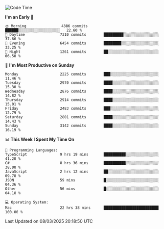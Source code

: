 <!--START_SECTION:waka-->
![Code Time](http://img.shields.io/badge/Code%20Time-4%2C893%20hrs%2012%20mins-blue)

**I'm an Early 🐤** 

```text
🌞 Morning                4386 commits        ██████░░░░░░░░░░░░░░░░░░░   22.60 % 
🌆 Daytime                7310 commits        █████████░░░░░░░░░░░░░░░░   37.66 % 
🌃 Evening                6454 commits        ████████░░░░░░░░░░░░░░░░░   33.25 % 
🌙 Night                  1261 commits        ██░░░░░░░░░░░░░░░░░░░░░░░   06.50 % 
```
📅 **I'm Most Productive on Sunday** 

```text
Monday                   2225 commits        ███░░░░░░░░░░░░░░░░░░░░░░   11.46 % 
Tuesday                  2970 commits        ████░░░░░░░░░░░░░░░░░░░░░   15.30 % 
Wednesday                2876 commits        ████░░░░░░░░░░░░░░░░░░░░░   14.82 % 
Thursday                 2914 commits        ████░░░░░░░░░░░░░░░░░░░░░   15.01 % 
Friday                   2483 commits        ███░░░░░░░░░░░░░░░░░░░░░░   12.79 % 
Saturday                 2801 commits        ████░░░░░░░░░░░░░░░░░░░░░   14.43 % 
Sunday                   3142 commits        ████░░░░░░░░░░░░░░░░░░░░░   16.19 % 
```


📊 **This Week I Spent My Time On** 

```text
💬 Programming Languages: 
TypeScript               9 hrs 19 mins       ██████████░░░░░░░░░░░░░░░   41.20 % 
C#                       8 hrs 36 mins       ██████████░░░░░░░░░░░░░░░   38.00 % 
JavaScript               2 hrs 12 mins       ██░░░░░░░░░░░░░░░░░░░░░░░   09.78 % 
JSON                     59 mins             █░░░░░░░░░░░░░░░░░░░░░░░░   04.36 % 
Other                    56 mins             █░░░░░░░░░░░░░░░░░░░░░░░░   04.18 % 

💻 Operating System: 
Mac                      22 hrs 38 mins      █████████████████████████   100.00 % 
```


 Last Updated on 08/03/2025 20:18:50 UTC
<!--END_SECTION:waka-->
